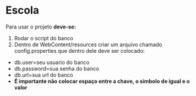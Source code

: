# Escola

Para usar o projeto **deve-se:**

1. Rodar o script do banco
2. Dentro de WebContent/resources criar um arquivo chamado config.properties que dentro dele deve ser colocado:
  - db.user=seu usuario do banco
  - db.password=sua senha do banco
  - db.url=sua url do banco
  - **É importante não colocar espaço entre a chave, o simbolo de igual e o valor**
